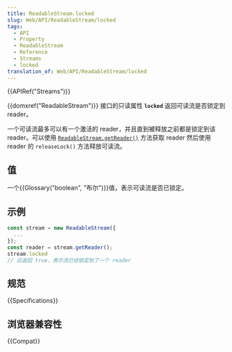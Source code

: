 ```yaml
---
title: ReadableStream.locked
slug: Web/API/ReadableStream/locked
tags:
  - API
  - Property
  - ReadableStream
  - Reference
  - Streams
  - locked
translation_of: Web/API/ReadableStream/locked
---
```

{{APIRef("Streams")}}

{{domxref("ReadableStream")}} 接口的只读属性 **`locked`** 返回可读流是否锁定到 reader。

一个可读流最多可以有一个激活的 reader，并且直到被释放之前都是锁定到该 reader。可以使用 [`ReadableStream.getReader()`](/zh-CN/docs/Web/API/ReadableStream/getReader) 方法获取 reader 然后使用 reader 的 `releaseLock()` 方法释放可读流。

## 值

一个{{Glossary("boolean", "布尔")}}值，表示可读流是否已锁定。

## 示例

```js
const stream = new ReadableStream({
  ...
});
const reader = stream.getReader();
stream.locked
// 应返回 true，表示流已经锁定到了一个 reader
```

## 规范

{{Specifications}}

## 浏览器兼容性

{{Compat}}
